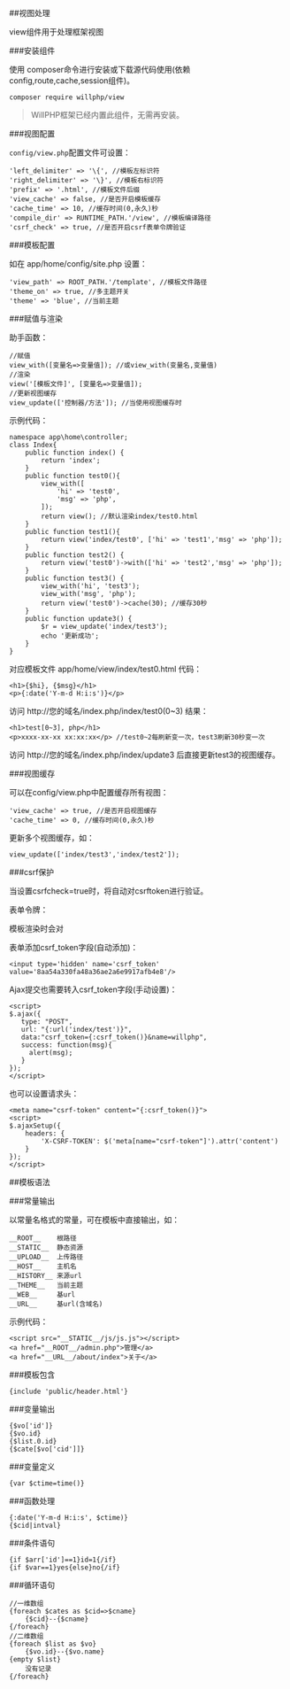 ##视图处理

view组件用于处理框架视图

###安装组件

使用 composer命令进行安装或下载源代码使用(依赖config,route,cache,session组件)。

    composer require willphp/view

> WillPHP框架已经内置此组件，无需再安装。

###视图配置

`config/view.php`配置文件可设置：
	
	'left_delimiter' => '\{', //模板左标识符
	'right_delimiter' => '\}', //模板右标识符
	'prefix' => '.html', //模板文件后缀
	'view_cache' => false, //是否开启模板缓存
	'cache_time' => 10, //缓存时间(0,永久)秒
	'compile_dir' => RUNTIME_PATH.'/view', //模板编译路径
	'csrf_check' => true, //是否开启csrf表单令牌验证

###模板配置

如在 app/home/config/site.php 设置：

    'view_path' => ROOT_PATH.'/template', //模板文件路径
    'theme_on' => true, //多主题开关
    'theme' => 'blue', //当前主题

###赋值与渲染

助手函数：

    //赋值
    view_with([变量名=>变量值]); //或view_with(变量名,变量值)
    //渲染
    view('[模板文件]', [变量名=>变量值]);
    //更新视图缓存
    view_update(['控制器/方法']); //当使用视图缓存时

示例代码：

    namespace app\home\controller;
    class Index{
        public function index() {
            return 'index';
        }   
        public function test0(){
            view_with([
                'hi' => 'test0',
                'msg' => 'php',
            ]);     
            return view(); //默认渲染index/test0.html
        }
        public function test1(){                
            return view('index/test0', ['hi' => 'test1','msg' => 'php']);
        }
        public function test2() {
            return view('test0')->with(['hi' => 'test2','msg' => 'php']);
        }
        public function test3() {       
            view_with('hi', 'test3');
            view_with('msg', 'php');        
            return view('test0')->cache(30); //缓存30秒
        }       
        public function update3() {
            $r = view_update('index/test3');
            echo '更新成功';
        }
    }

对应模板文件 app/home/view/index/test0.html 代码：

    <h1>{$hi}, {$msg}</h1>
    <p>{:date('Y-m-d H:i:s')}</p>

访问 http://您的域名/index.php/index/test0(0~3) 结果：

    <h1>test[0~3], php</h1>
    <p>xxxx-xx-xx xx:xx:xx</p> //test0~2每刷新变一次，test3刷新30秒变一次

访问 http://您的域名/index.php/index/update3 后直接更新test3的视图缓存。

###视图缓存

可以在config/view.php中配置缓存所有视图：

    'view_cache' => true, //是否开启视图缓存
    'cache_time' => 0, //缓存时间(0,永久)秒      

更新多个视图缓存，如：

    view_update(['index/test3','index/test2']);     

###csrf保护

当设置csrfcheck=true时，将自动对csrftoken进行验证。

表单令牌：

模板渲染时会对<form>表单添加csrf_token字段(自动添加)：

    <input type='hidden' name='csrf_token' value='8aa54a330fa48a36ae2a6e9917afb4e8'/>

Ajax提交也需要转入csrf_token字段(手动设置)：

    <script>
    $.ajax({
       type: "POST",
       url: "{:url('index/test')}",
       data:"csrf_token={:csrf_token()}&name=willphp",
       success: function(msg){
         alert(msg);
       }
    });
    </script>

也可以设置请求头：

    <meta name="csrf-token" content="{:csrf_token()}">  
    <script>
    $.ajaxSetup({
        headers: {
            'X-CSRF-TOKEN': $('meta[name="csrf-token"]').attr('content')
        }
    }); 
    </script>
 
##模板语法   
    
###常量输出

以常量名格式的常量，可在模板中直接输出，如：

    __ROOT__    根路径
    __STATIC__  静态资源
    __UPLOAD__  上传路径
    __HOST__    主机名
    __HISTORY__ 来源url
    __THEME__   当前主题
    __WEB__     基url
    __URL__     基url(含域名)

示例代码：

    <script src="__STATIC__/js/js.js"></script>
    <a href="__ROOT__/admin.php">管理</a>
    <a href="__URL__/about/index">关于</a>        

###模板包含

    {include 'public/header.html'}

###变量输出

    {$vo['id']} 
    {$vo.id} 
    {$list.0.id} 
    {$cate[$vo['cid']]}

###变量定义

    {var $ctime=time()} 

###函数处理

    {:date('Y-m-d H:i:s', $ctime)}  
    {$cid|intval}

###条件语句

    {if $arr['id']==1}id=1{/if}
    {if $var==1}yes{else}no{/if}

###循环语句

    //一维数组
    {foreach $cates as $cid=>$cname}
        {$cid}--{$cname}
    {/foreach}  
    //二维数组
    {foreach $list as $vo}
        {$vo.id}--{$vo.name}
    {empty $list}
        没有记录
    {/foreach}    
     